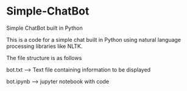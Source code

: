 # Simple-ChatBot
Simple ChatBot built in Python


This is a code for a simple chat built in Python using natural language processing libraries like NLTK.

The file structure is as follows

bot.txt --> Text file containing information to be displayed

bot.ipynb --> jupyter notebook with code
